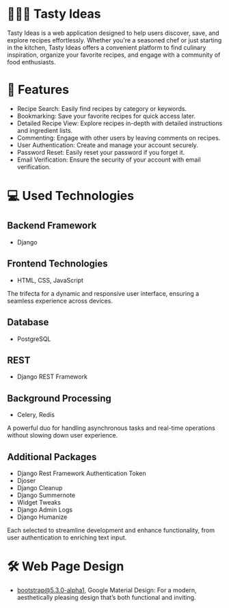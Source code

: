 # 👩🏻‍🍳 Tasty Ideas
Tasty Ideas is a web application designed to help users discover, save, and explore recipes effortlessly. Whether you're a seasoned chef or just starting in the kitchen, Tasty Ideas offers a convenient platform to find culinary inspiration, organize your favorite recipes, and engage with a community of food enthusiasts.

# 🌟 Features
- Recipe Search: Easily find recipes by category or keywords.
- Bookmarking: Save your favorite recipes for quick access later.
- Detailed Recipe View: Explore recipes in-depth with detailed instructions and ingredient lists.
- Commenting: Engage with other users by leaving comments on recipes.
- User Authentication: Create and manage your account securely.
- Password Reset: Easily reset your password if you forget it.
- Email Verification: Ensure the security of your account with email verification.

# 💻 Used Technologies

## Backend Framework
- Django

## Frontend Technologies
- HTML, CSS, JavaScript

The trifecta for a dynamic and responsive user interface, ensuring a seamless experience across devices.

## Database
- PostgreSQL

## REST
- Django REST Framework

## Background Processing
- Celery, Redis

A powerful duo for handling asynchronous tasks and real-time operations without slowing down user experience.

## Additional Packages
- Django Rest Framework Authentication Token
- Djoser
- Django Cleanup
- Django Summernote
- Widget Tweaks
- Django Admin Logs
- Django Humanize
  
Each selected to streamline development and enhance functionality, from user authentication to enriching text input.

# 🛠️ Web Page Design 
-	bootstrap@5.3.0-alpha1, Google Material Design: For a modern, aesthetically pleasing design that’s both functional and inviting.
